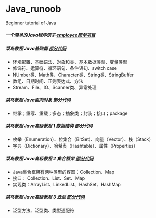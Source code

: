 # Java_runoob
Beginner tutorial of Java

##### 一个简单的Java程序例子 [employee简单项目](https://github.com/malele4th/Java_runoob/tree/master/employee)

##### 菜鸟教程 Java基础篇 [部分代码](https://github.com/malele4th/Java_runoob/tree/master/basiccode)

* 环境配置、基础语法、对象和类、基本数据类型、变量类型
* 修饰符、运算符、循环语句、条件语句、switch case
* NUmber类、Math类、Character类、String类、StringBuffer
* 数组、日期时间、正则表达式、方法
* Stream、File、IO、Scanner类、异常处理

##### 菜鸟教程 Java面向对象 [部分代码](https://github.com/malele4th/Java_runoob/tree/master/classobject)
* 继承；重写、重载；多态；抽象类；封装；接口；package

##### 菜鸟教程 Java高级教程 1 数据结构 [部分代码](https://github.com/malele4th/Java_runoob/tree/master/datastructure)
* 枚举（Enumeration）、位集合（BitSet）、向量（Vector）、栈（Stack）
* 字典（Dictionary）、哈希表（Hashtable）、属性（Properties）

##### 菜鸟教程 Java高级教程 2 集合框架 [部分代码](https://github.com/malele4th/Java_runoob/tree/master/collection) 
* Java集合框架有两种类型的容器：Collection、Map
* 接口： Collection、List、Set、Map
* 实现类：ArrayList、LinkedList、HashSet、HashMap

##### 菜鸟教程 Java高级教程 3 泛型 [部分代码](https://github.com/malele4th/Java_runoob/tree/master/generics) 
* 泛型方法、泛型类、类型通配符
